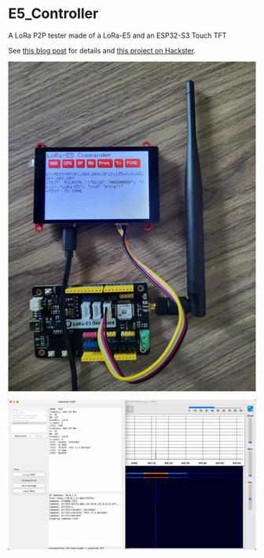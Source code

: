# E5_Controller

A LoRa P2P tester made of a LoRa-E5 and an ESP32-S3 Touch TFT

See [this blog post](https://kongduino.wordpress.com/2022/07/08/lora-e-5-commander/) for details and [this project on Hackster](https://www.hackster.io/projects/553636).

![LoRa-E5_ESP32S3](LoRa-E5_ESP32S3.jpg)

![GUI_App](GUI_App.jpg)
